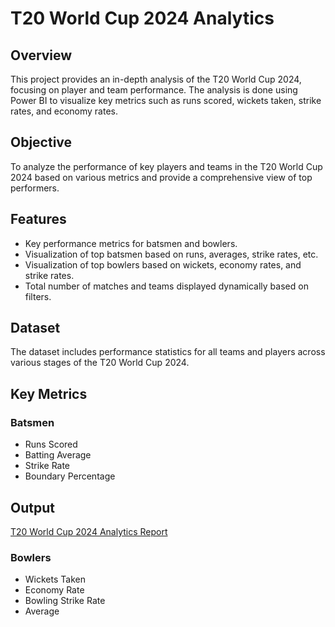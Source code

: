 # T20 World Cup 2024 Analytics

## Overview
This project provides an in-depth analysis of the T20 World Cup 2024, focusing on player and team performance. The analysis is done using Power BI to visualize key metrics such as runs scored, wickets taken, strike rates, and economy rates.

## Objective
To analyze the performance of key players and teams in the T20 World Cup 2024 based on various metrics and provide a comprehensive view of top performers.

## Features
- Key performance metrics for batsmen and bowlers.
- Visualization of top batsmen based on runs, averages, strike rates, etc.
- Visualization of top bowlers based on wickets, economy rates, and strike rates.
- Total number of matches and teams displayed dynamically based on filters.

## Dataset
The dataset includes performance statistics for all teams and players across various stages of the T20 World Cup 2024.

## Key Metrics
### Batsmen
- Runs Scored
- Batting Average
- Strike Rate
- Boundary Percentage

## Output
[T20 World Cup 2024 Analytics Report](t20_world_cup_output.pdf)

### Bowlers
- Wickets Taken
- Economy Rate
- Bowling Strike Rate
- Average
